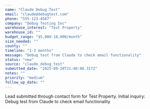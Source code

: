 ```yaml
---
name: "Claude Debug Test"
email: "claude@debugtest.com"
phone: "555-123-4567"
company: "Debug Testing Inc"
warehouse_interest: "Test Property"
warehouse_id: ""
budget_range: "$5,000-10,000/month"
size_needed: ""
county: ""
timeline: "1-3 months"
message: "Debug test from Claude to check email functionality"
status: "new"
source: "claude_debug_test"
submitted_date: "2025-09-20T21:48:00.317Z"
notes: ""
priority: "medium"
follow_up_date: ""
---
```


Lead submitted through contact form for Test Property.
Initial inquiry: Debug test from Claude to check email functionality
